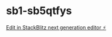 # sb1-sb5qtfys

[Edit in StackBlitz next generation editor ⚡️](https://stackblitz.com/~/github.com/barkansaeed/sb1-sb5qtfys)